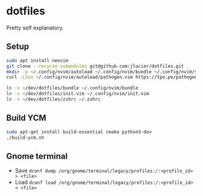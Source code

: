# dotfiles
Pretty self explanatory.

## Setup
```bash
sudo apt install neovim
git clone --recurse-submodules git@github.com:jlucier/dotfiles.git
mkdir -p ~/.config/nvim/autoload ~/.config/nvim/bundle ~/.config/nvim/sessions
curl -LSso ~/.config/nvim/autoload/pathogen.vim https://tpo.pe/pathogen.vim

ln -s ~/dev/dotfiles/bundle ~/.config/nvim/bundle
ln -s ~/dev/dotfiles/init.vim ~/.config/nvim/init.vim
ln -s ~/dev/dotfiles/zshrc ~/.zshrc
```


## Build YCM
```bash
sudo apt-get install build-essential cmake python3-dev
./build-ycm.sh
```

## Gnome terminal
- Save `dconf dump /org/gnome/terminal/legacy/profiles:/:<profile_id> > <file>`
- Load `dconf load /org/gnome/terminal/legacy/profiles:/:<profile_id> < <file>`
